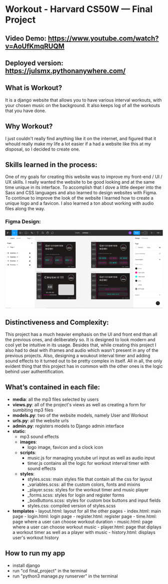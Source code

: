 # Workout - Harvard CS50W — Final Project
## Video Demo: https://www.youtube.com/watch?v=AoUfKmqRUQM
## Deployed version: https://julsmx.pythonanywhere.com/
## What is Workout?
It is a django website that allows you to have various interval workouts, with your chosen music on the background. It also keeps log of all the workouts that you have done.

## Why Workout?
I just couldn't really find anything like it on the internet, and figured that it whould really make my life a lot easier if a had a website like this at my disposal, so I decided to create one.

## Skills learned in the process:
One of my goals for creating this website was to improve my front-end / UI / UX skills. I really wanted the website to be good looking and at the same time unique in its interface. To accomplish that I dove a little deeper into the Sass and CSS languages and also learned to design websites with Figma. To continue to improve the look of the website I learned how to create a unique logo and a favicon. I also learned a ton about working with audio files along the way.

### Figma Design:
![Screenshot of a figma design](Screenshot.png)

## Distinctiveness and Complexity:
This project has a much heavier emphasis on the UI and front end than all the previous ones, and deliberately so. It is designed to look modern and cool yet be intuitive in its usage. Besides that, while creating this project I also had to deal with iframes and audio which wasn't present in any of the previous projects. Also, designing a woukout interval timer and adding sound effects to it turned out to be pretty complex in itself. All in all, the only evident thing that this project has in common with the other ones is the logic behind user authentification.

## What’s contained in each file:
- **media**:  all the mp3 files selected by users
- **views.py**:  all of the project's views as well as creating a form for sumbiting mp3 files
- **models.py**:  two of the website models, namely User and Workout 
- **urls.py**:  all the website urls 
- **admin.py**: registers models to Django admin interface
- **static**:
    -  mp3 sound effects
    -  **images**:
        - logo image, favicon and a clock icon
    -  **scripts**:
        - music.js for managing youtube url input as well as audio input
        - timer.js contains all the logic for workout interval timer with sound effects
    - **styles**:
        - styles.scss: main styles file that contain all the css for layout
        - _variables.scss: all the custom colors, fonts and mixins
        - _player.scss: styles for the workout timer and music player
        - _forms.scss: styles for login and register forms
        - _boxButtons.scss: styles for custom box buttons and input fields
        - styles.css: compiled version of styles.scss
- **templates**
        - layout.html: layout for all the other pages
        - index.html: main page
        - login.html: login page
        - register.html: register page
        - time.html: page where a user can choose workout duration
        - music.html: page where a user can choose workout music
        - player.html: page that diplays a workout timer as well as a player with music
        - history.html: displays user's workout history

## How to run my app
 - install django
 - run "cd final_project" in the terminal
 - run "python3 manage.py runserver" in the terminal
